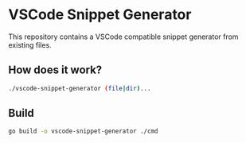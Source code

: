 # VSCode Snippet Generator

This repository contains a VSCode compatible snippet generator from existing files.

## How does it work?

```bash
./vscode-snippet-generator (file|dir)...
```

## Build

```bash
go build -o vscode-snippet-generator ./cmd
```
